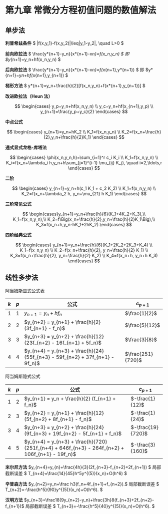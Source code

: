 # **第九章 常微分方程初值问题的数值解法**

## 单步法

**利普希兹条件**
$ |f(x,y_1)-f(x,y_2)|\leq|y_1-y_2|, \quad L>0 $

**前向欧拉法**
$ \frac{y*{n+1}-y_n}{x*{n+1}-x*n}=f(x_n,y_n) $ 即 $y*{n+1}=y_n+hf(x_n,y_n) $

**后向欧拉法**
$ \frac{y*{n+1}-y_n}{x*{n+1}-x*n}=f(x*{n+1},y*{n+1}) $ 即 $y*{n+1}=y*n+hf(x*{n+1},y\_{n+1}) $

**梯形方法**
$ y*{n+1}=y_n+\frac{h}{2}[f(x_n,y_n)+f(x*{n+1},y\_{n+1})] $

**改进欧拉法（Heun 法）**

$$
\begin{cases}
y_p=y_n+hf(x_n,y_n) \\
y_c=y_n+hf(x_{n+1},y_p) \\
y_{n+1}=\frac{y_p+y_c}{2}
\end{cases}
$$

**中点公式**

$$
\begin{cases}
y_{n+1}=y_n+hK_2 \\
K_1=f(x_n,y_n) \\
K_2=f(x_n+\frac{h}{2},y_n+\frac{h}{2}K_1)
\end{cases}
$$

**通式显式龙格-库塔法**

$$
\begin{cases}
\phi(x_n,y_n,h)=\sum_{i=1}^r c_i K_i \\
K_1=f(x_n,y_n) \\
K_i=f(x_n+\lambda_i h,y_n+h\sum_{j=1}^{i-1} \mu_{ij} K_j), \quad i=2,\ldots,r
\end{cases}
$$

**二阶**

$$
\begin{cases}
y_{n+1}=y_n+h(c_1 K_1 + c_2 K_2) \\
K_1=f(x_n,y_n) \\
K_2=f(x_n+\lambda_2 h, y_n+\mu_{21} h K_1)
\end{cases}
$$

**三阶常见公式**

$$
\begin{cases}y_{n+1}=y_n+\frac{h}{6}(K_1+4K_2+K_3),\\
K_1=f(x_n,y_n),\\
K_2=f\Big(x_n+\frac{h}{2},y_n+\frac{h}{2}K_1\Big),\\
K_3=f(x_n+h,y_n-hK_1+2hK_2).\end{cases}
$$

**四阶经典公式**

$$
\begin{cases}
y_{n+1}=y_n+\frac{h}{6}(K_1+2K_2+2K_3+K_4) \\
K_1=f(x_n,y_n) \\
K_2=f(x_n+\frac{h}{2}, y_n+\frac{h}{2} K_1) \\
K_3=f(x_n+\frac{h}{2}, y_n+\frac{h}{2} K_2) \\
K_4=f(x_n+h, y_n+h K_3)
\end{cases}
$$

## 线性多步法

阿当姆斯显式公式表

| $k$ | $p$ | 公式 | $c_{p+1}$ |
| --- | --- | --- | --- |
| 1 | 1 | $y_{n+1} = y_n + h f_n$ | $\frac{1}{2}$ |
| 2 | 2 | $y_{n+2} = y_{n+1} + \frac{h}{2} (3f_{n+1} - f_n)$ | $\frac{5}{12}$ |
| 3 | 3 | $y_{n+3} = y_{n+2} + \frac{h}{12} (23f_{n+2} - 16f_{n+1} + 5f_n)$ | $\frac{3}{8}$ |
| 4 | 4 | $y_{n+4} = y_{n+3} + \frac{h}{24} (55f_{n+3} - 59f_{n+2} + 37f_{n+1} - 9f_n)$ | $\frac{251}{720}$ |

阿当姆斯隐式公式

| $k$ | $p$ | 公式 | $c_{p+1}$ |
| --- | --- | --- | --- |
| 1 | 2 | $y_{n+1} = y_n + \frac{h}{2} (f_{n+1} + f_n)$ | $-\frac{1}{12}$ |
| 2 | 3 | $y_{n+2} = y_{n+1} + \frac{h}{12} (5f_{n+2} + 8f_{n+1} - f_n)$ | $-\frac{1}{24}$ |
| 3 | 4 | $y_{n+3} = y_{n+2} + \frac{h}{24} (9f_{n+3} + 19f_{n+2} - 5f_{n+1} + f_n)$ | $-\frac{19}{720}$ |
| 4 | 5 | $y_{n+4} = y_{n+3} + \frac{h}{720} (251f_{n+4} + 646f_{n+3} - 264f_{n+2} + 106f_{n+1} - 19f_n)$ | $-\frac{3}{160}$ |


**米尔尼方法** $y_{n+4}=y_{n}+\frac{4h}{3}(2f_{n+3}-f_{n+2}+2f_{n+1}) $  局部截断误差 $ T_{n+4}=\frac{14}{45}h^5y^{(5)}(x_n)+O(h^6) $


**辛普森方法** $y_{n+2}=y_n+\frac h3(f_n+4f_{n+1}+f_{n+2}).$  局部截断误差 $ T_{n+2}=-\frac{h^5}{90}y^{(5)}(x_n)+O(h^6). $

**汉明方法** $y_{n+3}=\frac18(9y_{n+2}-y_n)+\frac{3h}8(f_{n+3}+2f_{n+2}-f_{n+1})$  局部截断误差 $ T_{n+3}=-\frac{h^5}{40}y^{(5)}(x_n)+O(h^6). $